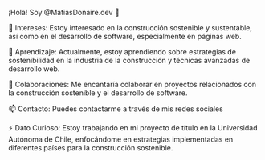 
¡Hola! Soy @MatiasDonaire.dev 🚀

👀 Intereses: Estoy interesado en la construcción sostenible y sustentable, así como en el desarrollo de software, especialmente en páginas web.

🌱 Aprendizaje: Actualmente, estoy aprendiendo sobre estrategias de sostenibilidad en la industria de la construcción y técnicas avanzadas de desarrollo web.

💞️ Colaboraciones: Me encantaría colaborar en proyectos relacionados con la construcción sostenible y el desarrollo de software.

📫 Contacto: Puedes contactarme a través de mis redes sociales

⚡ Dato Curioso: Estoy trabajando en mi proyecto de título en la Universidad Autónoma de Chile, enfocándome en estrategias implementadas en diferentes países para la construcción sostenible.

<!---
m4t1s4m4/m4t1s4m4 is a ✨ special ✨ repository because its `README.md` (this file) appears on your GitHub profile.
You can click the Preview link to take a look at your changes.
--->
